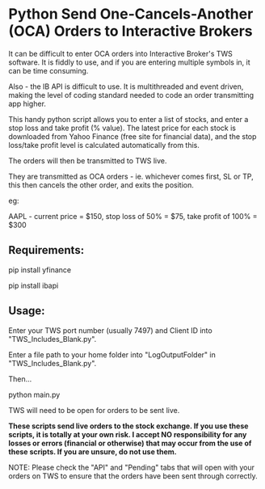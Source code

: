 # Python Send One-Cancels-Another (OCA) Orders to Interactive Brokers

It can be difficult to enter OCA orders into Interactive Broker's TWS software. It is fiddly to use, and if you are entering multiple symbols in, it can be time consuming.

Also - the IB API is difficult to use. It is multithreaded and event driven, making the level of coding standard needed to code an order transmitting app higher.

This handy python script allows you to enter a list of stocks, and enter a stop loss and take profit (% value). The latest price for each stock is downloaded from Yahoo Finance (free site for financial data), and the stop loss/take profit level is calculated automatically from this.

The orders will then be transmitted to TWS live.

They are transmitted as OCA orders - ie. whichever comes first, SL or TP, this then cancels the other order, and exits the position.

eg:

AAPL - current price = $150, stop loss of 50% = $75, take profit of 100% = $300

## Requirements:

pip install yfinance

pip install ibapi


## Usage:

Enter your TWS port number (usually 7497) and Client ID into "TWS_Includes_Blank.py".

Enter a file path to your home folder into "LogOutputFolder" in "TWS_Includes_Blank.py".

Then...

python main.py


TWS will need to be open for orders to be sent live.

**These scripts send live orders to the stock exchange. If you use these scripts, it is totally at your own risk. I accept NO responsibility for any losses or errors (financial or otherwise) that may occur from the use of these scripts. If you are unsure, do not use them.**

NOTE: Please check the "API" and "Pending" tabs that will open with your orders on TWS to ensure that the orders have been sent through correctly.
